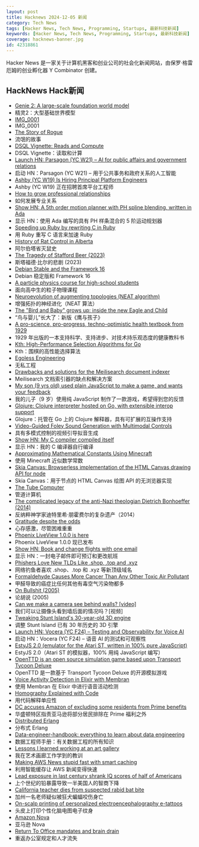 ```yaml
---
layout: post
title: Hacknews 2024-12-05 新闻
category: Tech News
tags: [Hacker News, Tech News, Programming, Startups, 最新科技新闻]
keywords: [Hacker News, Tech News, Programming, Startups, 最新科技新闻]
coverage: hacknews-banner.jpg
id: 42318861
---
```


Hacker News 是一家关于计算机黑客和创业公司的社会化新闻网站，由保罗·格雷厄姆的创业孵化器 Y Combinator 创建。

## HackNews Hack新闻

- [Genie 2: A large-scale foundation world model](https://deepmind.google/discover/blog/genie-2-a-large-scale-foundation-world-model/)
- 精灵2：大型基础世界模型
- [IMG_0001](https://walzr.com/IMG_0001/)
- IMG_0001
- [The Story of Rogue](https://spillhistorie.no/the-story-of-rogue/)
- 流氓的故事
- [DSQL Vignette: Reads and Compute](https://brooker.co.za/blog/2024/12/04/inside-dsql.html)
- DSQL Vignette：读取和计算
- [Launch HN: Parsagon (YC W21) – AI for public affairs and government relations]()
- 启动 HN：Parsagon (YC W21) – 用于公共事务和政府关系的人工智能
- [Ashby (YC W19) Is Hiring Principal Platform Engineers](https://www.ashbyhq.com/careers?utm_source=hn&ashby_jid=213c15c5-8e96-4fce-82da-dab268edc4c0)
- Ashby (YC W19) 正在招聘首席平台工程师
- [How to grow professional relationships](https://tej.as/blog/how-to-grow-professional-relationships-tjs-model)
- 如何发展专业关系
- [Show HN: A 5th order motion planner with PH spline blending, written in Ada](https://600f3559.prunt-docs.pages.dev/)
- 显示 HN：使用 Ada 编写的具有 PH 样条混合的 5 阶运动规划器
- [Speeding up Ruby by rewriting C in Ruby](https://jpcamara.com/2024/12/01/speeding-up-ruby.html)
- 用 Ruby 重写 C 语言来加速 Ruby
- [History of Rat Control in Alberta](https://www.alberta.ca/history-of-rat-control-in-alberta)
- 阿尔伯塔省灭鼠史
- [The Tragedy of Stafford Beer (2023)](https://kevinmunger.substack.com/p/the-tragedy-of-stafford-beer)
- 斯塔福德·比尔的悲剧 (2023)
- [Debian Stable and the Framework 16](https://dataplane.org/jtk/blog/2024/12/framework16/)
- Debian 稳定版和 Framework 16
- [A particle physics course for high-school students](https://ppc.web.cern.ch/)
- 面向高中生的粒子物理课程
- [Neuroevolution of augmenting topologies (NEAT algorithm)](https://en.wikipedia.org/wiki/Neuroevolution_of_augmenting_topologies)
- 增强拓扑的神经进化（NEAT 算法）
- [The "Bird and Baby" grows up: inside the new Eagle and Child](https://oxfordclarion.uk/the-bird-and-baby-grows-up-inside-the-new-eagle-child/)
- “鸟与婴儿”长大了：新版《鹰与孩子》
- [A pro-science, pro-progress, techno-optimistic health textbook from 1929](https://moreisdifferent.blog/p/a-pro-science-pro-progress-techno)
- 1929 年出版的一本支持科学、支持进步、对技术持乐观态度的健康教科书
- [Kth: High-Performance Selection Algorithms for Go](https://github.com/tsenart/kth)
- Kth：围棋的高性能选择算法
- [Egoless Engineering](https://egoless.engineering)
- 无私工程
- [Drawbacks and solutions for the Meilisearch document indexer](https://blog.kerollmops.com/meilisearch-is-too-slow)
- Meilisearch 文档索引器的缺点和解决方案
- [My son (9 yrs old) used plain JavaScript to make a game, and wants your feedback](https://www.armaansahni.com/game/)
- 我的儿子（9 岁）使用纯 JavaScript 制作了一款游戏，希望得到您的反馈
- [Glojure: Clojure interpreter hosted on Go, with extensible interop support](https://github.com/glojurelang/glojure)
- Glojure：托管在 Go 上的 Clojure 解释器，具有可扩展的互操作支持
- [Video-Guided Foley Sound Generation with Multimodal Controls](https://ificl.github.io/MultiFoley/)
- 具有多模式控制的视频引导拟音生成
- [Show HN: My C compiler compiled itself](https://github.com/keyvank/30cc)
- 显示 HN：我的 C 编译器自行编译
- [Approximating Mathematical Constants Using Minecraft](https://arxiv.org/abs/2411.18464)
- 使用 Minecraft 近似数学常数
- [Skia Canvas: Browserless implementation of the HTML Canvas drawing API for node](https://skia-canvas.org/)
- Skia Canvas：用于节点的 HTML Canvas 绘图 API 的无浏览器实现
- [The Tube Computer](https://www.thetubecomputer.com/)
- 管道计算机
- [The complicated legacy of the anti-Nazi theologian Dietrich Bonhoeffer (2014)](https://newcriterion.com/article/the-ambiguous-witness-of-dietrich-bonhoeffer/)
- 反纳粹神学家迪特里希·朋霍费尔的复杂遗产（2014）
- [Gratitude despite the odds](https://mariakonnikova.substack.com/p/gratitude-despite-the-odds)
- 心存感激，尽管困难重重
- [Phoenix LiveView 1.0.0 is here](https://www.phoenixframework.org/blog/phoenix-liveview-1.0-released?release=1.0)
- Phoenix LiveView 1.0.0 现已发布
- [Show HN: Book and change flights with one email](https://www.bonbook.co/showhn)
- 显示 HN：一封电子邮件即可预订和更改航班
- [Phishers Love New TLDs Like .shop, .top and .xyz](https://krebsonsecurity.com/2024/12/why-phishers-love-new-tlds-like-shop-top-and-xyz/)
- 网络钓鱼者喜欢 .shop、.top 和 .xyz 等新顶级域名
- [Formaldehyde Causes More Cancer Than Any Other Toxic Air Pollutant](https://www.propublica.org/article/formaldehyde-epa-trump-public-health-danger)
- 甲醛导致的癌症比任何其他有毒空气污染物都多
- [On Bullshit (2005)](https://press.princeton.edu/books/hardcover/9780691122946/on-bullshit)
- 论胡说 (2005)
- [Can we make a camera see behind walls? [video]](https://www.youtube.com/watch?v=aXfTgCCsRSg)
- 我们可以让摄像头看到墙后面的情况吗？[视频]
- [Tweaking Stunt Island's 30-year-old 3D engine](https://annali.netlify.app/2024/11/20/tweaking-stunt-island)
- 调整 Stunt Island 已有 30 年历史的 3D 引擎
- [Launch HN: Vocera (YC F24) – Testing and Observability for Voice AI]()
- 启动 HN：Vocera (YC F24) – 语音 AI 的测试和可观察性
- [EstyJS 2.0 (emulator for the Atari ST, written in 100% pure JavaScript)](https://kaiec.github.io/EstyJS/)
- EstyJS 2.0（Atari ST 的模拟器，100% 用纯 JavaScript 编写）
- [OpenTTD is an open source simulation game based upon Transport Tycoon Deluxe](https://www.openttd.org/)
- OpenTTD 是一款基于 Transport Tycoon Deluxe 的开源模拟游戏
- [Voice Activity Detection in Elixir with Membran](https://underjord.io/voice-activity-detection-elixir-membrane.html)
- 使用 Membran 在 Elixir 中进行语音活动检测
- [Homography Explained with Code](https://docs.opencv.org/4.x/d9/dab/tutorial_homography.html)
- 用代码解释单应性
- [DC accuses Amazon of excluding some residents from Prime benefits](https://www.wusa9.com/article/news/local/dc/dc-sues-amazon/65-4e1433a0-960e-422f-973b-058d650063db)
- 华盛顿特区指责亚马逊将部分居民排除在 Prime 福利之外
- [Distributed Erlang](https://vereis.com/posts/disterl_inbox)
- 分布式 Erlang
- [Data-engineer-handbook: everything to learn about data engineering](https://www.kifinity.com/github/dataexpert-io/data-engineer-handbook)
- 数据工程师手册：有关数据工程的所有知识
- [Lessons I learned working at an art gallery](https://www.henrikkarlsson.xyz/p/art-gallery)
- 我在艺术画廊工作学到的教训
- [Making AWS News stupid fast with smart caching](https://lucvandonkersgoed.com/2024/11/16/making-aws-news-stupid-fast-with-smart-caching/)
- 利用智能缓存让 AWS 新闻变得快速
- [Lead exposure in last century shrank IQ scores of half of Americans](https://today.duke.edu/2022/03/lead-exposure-last-century-shrunk-iq-scores-half-americans)
- 上个世纪的铅暴露导致一半美国人的智商下降
- [California teacher dies from suspected rabid bat bite](https://ktla.com/news/california/california-teacher-dies-from-suspect-rabid-bat-bite/)
- 加州一名老师疑似被狂犬蝙蝠咬伤身亡
- [On-scalp printing of personalized electroencephalography e-tattoos](https://www.cell.com/cell-biomaterials/fulltext/S3050-5623(24)00004-7)
- 头皮上打印个性化脑电图电子纹身
- [Amazon Nova](https://aws.amazon.com/blogs/aws/introducing-amazon-nova-frontier-intelligence-and-industry-leading-price-performance/)
- 亚马逊 Nova
- [Return To Office mandates and brain drain](https://papers.ssrn.com/sol3/papers.cfm?abstract_id=5031481)
- 重返办公室规定和人才流失


